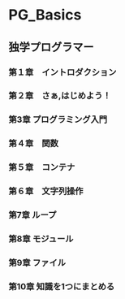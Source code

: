 # PG_Basics
## 独学プログラマー
### 第１章　イントロダクション
### 第２章　さぁ,はじめよう！
### 第3章 プログラミング入門
### 第４章　関数
### 第５章　コンテナ
### 第６章　文字列操作
### 第7章 ループ
### 第8章 モジュール
### 第9章 ファイル
### 第10章 知識を1つにまとめる
